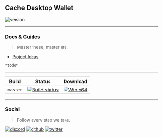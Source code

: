 ## Cache Desktop Wallet

![version](https://img.shields.io/badge/Version-0.0.2-blue)

***
### Docs & Guides
> Master these, master life.

- [Project Ideas](https://github.com/cache-core/project-documents/blob/master/project-idea.md)

`*todo*`

***

| Build | Status | Download |
|-------|--------|----------|
| `master` | [![Build status](https://ci.appveyor.com/api/projects/status/gusvs4l2vd7lgth2/branch/master?svg=true)](https://ci.appveyor.com/project/En4orcer/cache/branch/master) | [![Win x64](https://img.shields.io/badge/Win%20x64-Download-blue)](https://ci.appveyor.com/project/En4orcer/project/build/artifacts) |

***

### Social
> Follow every step we take.

[![discord](https://github.com/project-en4orcer/Assets/blob/master/social-icons/bubble/discord-50px.png)](https://discord.gg/PHyGJjg)
[![github](https://github.com/project-en4orcer/Assets/blob/master/social-icons/bubble/github-50px.png)](https://github.com/cache-core)
[![twitter](https://github.com/project-en4orcer/Assets/blob/master/social-icons/bubble/twitter-50px.png)](https://twitter.com/cachecore)
